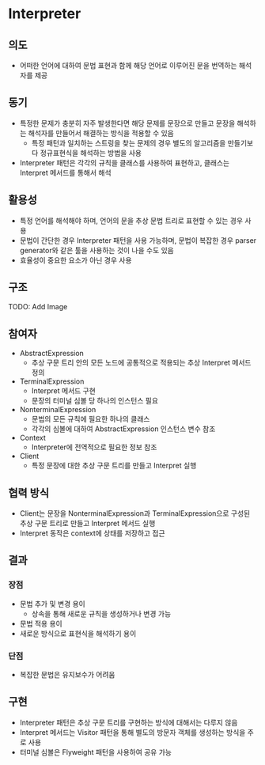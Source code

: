 # Interpreter

## 의도

- 어떠한 언어에 대하여 문법 표현과 함께 해당 언어로 이루어진 문을 번역하는 해석자를 제공

## 동기

- 특정한 문제가 충분히 자주 발생한다면 해당 문제를 문장으로 만들고 문장을 해석하는 해석자를 만들어서 해결하는 방식을 적용할 수 있음
  - 특정 패턴과 일치하는 스트링을 찾는 문제의 경우 별도의 알고리즘을 만들기보다 정규표현식을 해석하는 방법을 사용
- Interpreter 패턴은 각각의 규칙을 클래스를 사용하여 표현하고, 클래스는 Interpret 메서드를 통해서 해석

## 활용성

- 특정 언어를 해석해야 하며, 언어의 문을 추상 문법 트리로 표현할 수 있는 경우 사용
- 문법이 간단한 경우 Interpreter 패턴을 사용 가능하며, 문법이 복잡한 경우 parser generator와 같은 툴을 사용하는 것이 나을 수도 있음
- 효율성이 중요한 요소가 아닌 경우 사용

## 구조

TODO: Add Image

## 참여자

- AbstractExpression
  - 추상 구문 트리 안의 모든 노드에 공통적으로 적용되는 추상 Interpret 메서드 정의
- TerminalExpression
  - Interpret 메서드 구현
  - 문장의 터미널 심볼 당 하나의 인스턴스 필요
- NonterminalExpression
  - 문법의 모든 규칙에 필요한 하나의 클래스
  - 각각의 심볼에 대하여 AbstractExpression 인스턴스 변수 참조
- Context
  - Interpreter에 전역적으로 필요한 정보 참조
- Client
  - 특정 문장에 대한 추상 구문 트리를 만들고 Interpret 실행

## 협력 방식

- Client는 문장을 NonterminalExpression과 TerminalExpression으로 구성된 추상 구문 트리로 만들고 Interpret 메서드 실행
- Interpret 동작은 context에 상태를 저장하고 접근

## 결과

### 장점

- 문법 추가 및 변경 용이
  - 상속을 통해 새로운 규칙을 생성하거나 변경 가능
- 문법 적용 용이
- 새로운 방식으로 표현식을 해석하기 용이

### 단점

- 복잡한 문법은 유지보수가 어려움

## 구현

- Interpreter 패턴은 추상 구문 트리를 구현하는 방식에 대해서는 다루지 않음
- Interpret 메서드는 Visitor 패턴을 통해 별도의 방문자 객체를 생성하는 방식을 주로 사용
- 터미널 심볼은 Flyweight 패턴을 사용하여 공유 가능
